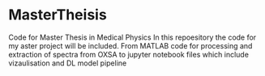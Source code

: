 # MasterTheisis
Code for Master Thesis in Medical Physics
In this repoesitory the code for my aster project will be included. From MATLAB code for processing and extraction of spectra from OXSA to jupyter notebook files which include vizaulisation and DL model pipeline
